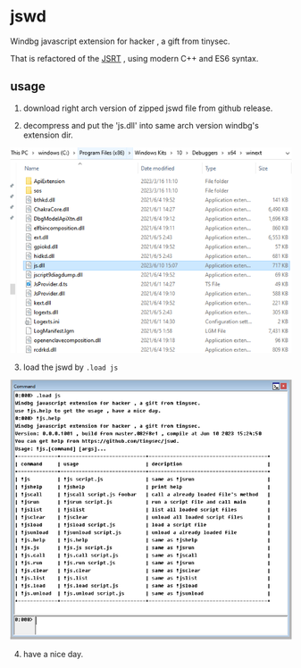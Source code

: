 # jswd

Windbg javascript extension for hacker , a gift from tinysec.

That is refactored of the [JSRT](https://github.com/tinysec/jsrt) , using modern C++ and ES6 syntax.

## usage

1. download right arch version of zipped jswd file from github release.

2. decompress and put the 'js.dll' into same arch version windbg's extension dir.

![ext.png](assets/ext.png)

3. load the jswd by `.load js`

![help.png](assets/help.png)

4. have a nice day.
